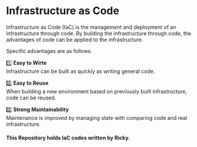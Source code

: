 # Infrastructure as Code
  
Infrastructure as Code (IaC) is the management and deployment of an infrastructure through code. By building the infrastructure through code, the advantages of code can be applied to the infrastructure.


Specific advantages are as follows.  

1️⃣ **Easy to Wirte**  
  Infrastructure can be built as quickly as writing general code.  
  
2️⃣ **Easy to Reuse**  
  When building a new environment based on previously built infrastructure, code can be reused.  
  
3️⃣ **Strong Maintainability**  
  Maintenance is improved by managing state with comparing code and real infrastructure.  


#### This Repository holds IaC codes written by Ricky.
